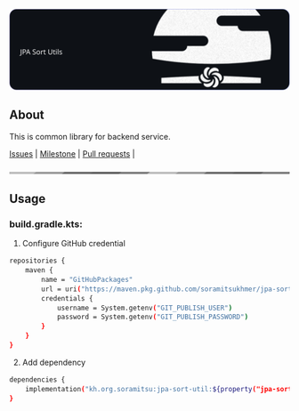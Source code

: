 ![banner](.github/assets/banner.svg)

## About

This is common library for backend service.

[Issues][issues-url] | [Milestone][milestone-url] | [Pull requests][pullrequest-url] |

![divider](.github/assets/divider.png)


## Usage
### build.gradle.kts:
1. Configure GitHub credential
```sh
repositories {
    maven {
        name = "GitHubPackages"
        url = uri("https://maven.pkg.github.com/soramitsukhmer/jpa-sort-util.git")
        credentials {
            username = System.getenv("GIT_PUBLISH_USER")
            password = System.getenv("GIT_PUBLISH_PASSWORD")
        }
    }
}
```
2. Add dependency
```sh
dependencies {
  	implementation("kh.org.soramitsu:jpa-sort-util:${property("jpa-sort-util.version")}")
}
```

<!-- variables -->

[milestone-url]: https://github.com/soramitsukhmer/jpa-sort-util/milestones
[issues-url]: https://github.com/soramitsukhmer/jpa-sort-util/issues
[pullrequest-url]: https://github.com/soramitsukhmer/jpa-sort-util/pulls
